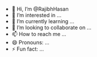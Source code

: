 - 👋 Hi, I’m @RajibhHasan
- 👀 I’m interested in ...
- 🌱 I’m currently learning ...
- 💞️ I’m looking to collaborate on ...
- 📫 How to reach me ...
- 😄 Pronouns: ...
- ⚡ Fun fact: ...

<!---
RajibhHasan/RajibhHasan is a ✨ special ✨ repository because its `README.md` (this file) appears on your GitHub profile.
You can click the Preview link to take a look at your changes.
--->
